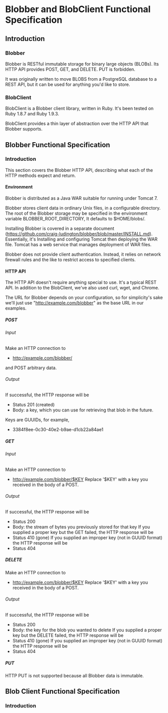 # Blobber and BlobClient Functional Specification

## Introduction

### Blobber
Blobber is RESTful immutable storage for binary large objects (BLOBs).
Its  HTTP API provides POST, GET, and DELETE.  PUT is forbidden.

It was originally written to move BLOBS from a PostgreSQL database 
to a REST API, but it can be used for anything you'd like to store.

### BlobClient
BlobClient is a Blobber client library, written in Ruby.
It's been tested on Ruby 1.8.7 and Ruby 1.9.3.

BlobClient provides a thin layer of abstraction over the HTTP API
that Blobber supports.

## Blobber Functional Specification
### Introduction
This section covers the Blobber HTTP API, describing what each of the
HTTP methods expect and return.

#### Environment
Blobber is distributed as a Java WAR suitable for running under Tomcat 7.

Blobber stores client data in ordinary Unix files, in a configurable 
directory.  The root of the Blobber storage may be specified in the environment variable BLOBBER_ROOT_DIRECTORY,  It defaults to $HOME/blobs/.

Installing Blobber is covered in a separate document (https://github.com/craig-ludington/blobber/blob/master/INSTALL.md). Essentially, it's Installing and configuring Tomcat then deploying the WAR file.  Tomcat has a web service that manages deployment of WAR files.

Blobber does not provide client authentication.  Instead, it relies on network firewall rules and the like to restrict access to specified clients.

#### HTTP API
The HTTP API doesn't require anything special to use.  It's a typical REST API.  In addition to the BlobClient, we've also used curl, wget, and Chrome.

The URL for Blobber depends on your configuration, so for simplicity's sake we'll just use "http://example.com/blobber" as the base URL in our examples.

##### POST
###### Input
Make an HTTP connection to
* http://example.com/blobber/

and POST arbitrary data.

###### Output
If successful, the HTTP response will be
* Status 201 (created)
* Body: a key, which you can use for retrieving that blob in the future.

Keys are GUUIDs, for example,

* 3384f8ee-0c30-40e2-b9ae-d1cb22a84ae1

##### GET
###### Input
Make an HTTP connection to
* http://example.com/blobber/$KEY
Replace '$KEY' with a key you received in the body of a POST.
###### Output
If successful, the HTTP response will be
* Status 200 
* Body: the stream of bytes you previously stored for that key
If you supplied a proper key but the GET failed, the HTTP response will be
* Status 410 (gone)
If you supplied an improper key (not in GUUID format) the HTTP response will be
* Status 404

##### DELETE
Make an HTTP connection to
* http://example.com/blobber/$KEY
Replace '$KEY' with a key you received in the body of a POST.
###### Output
If successful, the HTTP response will be
* Status 200 
* Body: the key for the blob you wanted to delete
If you supplied a proper key but the DELETE failed, the HTTP response will be
* Status 410 (gone)
If you supplied an improper key (not in GUUID format) the HTTP response will be
* Status 404

##### PUT
HTTP PUT is not supported because all Blobber data is immutable.


## Blob Client Functional Specification
### Introduction
